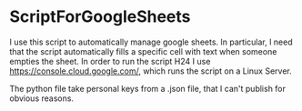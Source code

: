 # ScriptForGoogleSheets

I use this script to automatically manage google sheets. 
In particular, I need that the script automatically fills a specific cell with text when someone empties the sheet.
In order to run the script H24 I use https://console.cloud.google.com/, which runs the script on a Linux Server.

The python file take personal keys from a .json file, that I can't publish for obvious reasons.
